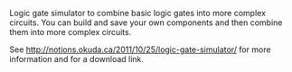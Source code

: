 Logic gate simulator to combine basic logic gates into more complex circuits.  You can build and save your own components and then combine them into more complex circuits.

See http://notions.okuda.ca/2011/10/25/logic-gate-simulator/ for more information and for a download link.